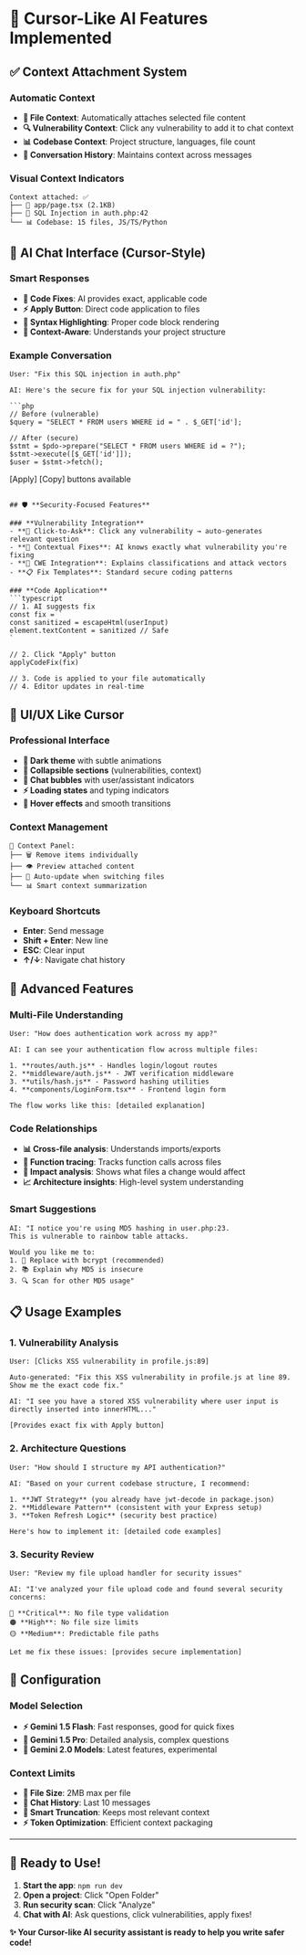 # 🎯 Cursor-Like AI Features Implemented

## ✅ **Context Attachment System**

### **Automatic Context**
- **📁 File Context**: Automatically attaches selected file content
- **🔍 Vulnerability Context**: Click any vulnerability to add it to chat context
- **📊 Codebase Context**: Project structure, languages, file count
- **💬 Conversation History**: Maintains context across messages

### **Visual Context Indicators**
```
Context attached: ✅
├── 📄 app/page.tsx (2.1KB)
├── 🐛 SQL Injection in auth.php:42
└── 📊 Codebase: 15 files, JS/TS/Python
```

## 🤖 **AI Chat Interface (Cursor-Style)**

### **Smart Responses**
- **🔧 Code Fixes**: AI provides exact, applicable code
- **⚡ Apply Button**: Direct code application to files
- **📝 Syntax Highlighting**: Proper code block rendering
- **🎯 Context-Aware**: Understands your project structure

### **Example Conversation**
```
User: "Fix this SQL injection in auth.php"

AI: Here's the secure fix for your SQL injection vulnerability:

```php
// Before (vulnerable)
$query = "SELECT * FROM users WHERE id = " . $_GET['id'];

// After (secure)
$stmt = $pdo->prepare("SELECT * FROM users WHERE id = ?");
$stmt->execute([$_GET['id']]);
$user = $stmt->fetch();
```

[Apply] [Copy] buttons available
```

## 🛡️ **Security-Focused Features**

### **Vulnerability Integration**
- **📍 Click-to-Ask**: Click any vulnerability → auto-generates relevant question
- **🎯 Contextual Fixes**: AI knows exactly what vulnerability you're fixing
- **🔗 CWE Integration**: Explains classifications and attack vectors
- **📋 Fix Templates**: Standard secure coding patterns

### **Code Application**
```typescript
// 1. AI suggests fix
const fix = `
const sanitized = escapeHtml(userInput)
element.textContent = sanitized // Safe
`

// 2. Click "Apply" button  
applyCodeFix(fix)

// 3. Code is applied to your file automatically
// 4. Editor updates in real-time
```

## 🎨 **UI/UX Like Cursor**

### **Professional Interface**
- **🌙 Dark theme** with subtle animations
- **📱 Collapsible sections** (vulnerabilities, context)
- **💬 Chat bubbles** with user/assistant indicators
- **⚡ Loading states** and typing indicators
- **🎯 Hover effects** and smooth transitions

### **Context Management**
```
📎 Context Panel:
├── 🗑️ Remove items individually
├── 👁️ Preview attached content
├── 🔄 Auto-update when switching files
└── 📊 Smart context summarization
```

### **Keyboard Shortcuts**
- **Enter**: Send message
- **Shift + Enter**: New line
- **ESC**: Clear input
- **↑/↓**: Navigate chat history

## 🚀 **Advanced Features**

### **Multi-File Understanding**
```
User: "How does authentication work across my app?"

AI: I can see your authentication flow across multiple files:

1. **routes/auth.js** - Handles login/logout routes
2. **middleware/auth.js** - JWT verification middleware  
3. **utils/hash.js** - Password hashing utilities
4. **components/LoginForm.tsx** - Frontend login form

The flow works like this: [detailed explanation]
```

### **Code Relationships**
- **📊 Cross-file analysis**: Understands imports/exports
- **🔗 Function tracing**: Tracks function calls across files
- **🎯 Impact analysis**: Shows what files a change would affect
- **📈 Architecture insights**: High-level system understanding

### **Smart Suggestions**
```
AI: "I notice you're using MD5 hashing in user.php:23. 
This is vulnerable to rainbow table attacks. 

Would you like me to:
1. 🔧 Replace with bcrypt (recommended)
2. 📚 Explain why MD5 is insecure  
3. 🔍 Scan for other MD5 usage"
```

## 📋 **Usage Examples**

### **1. Vulnerability Analysis**
```
User: [Clicks XSS vulnerability in profile.js:89]

Auto-generated: "Fix this XSS vulnerability in profile.js at line 89. Show me the exact code fix."

AI: "I see you have a stored XSS vulnerability where user input is directly inserted into innerHTML..."

[Provides exact fix with Apply button]
```

### **2. Architecture Questions**
```
User: "How should I structure my API authentication?"

AI: "Based on your current codebase structure, I recommend:

1. **JWT Strategy** (you already have jwt-decode in package.json)
2. **Middleware Pattern** (consistent with your Express setup)
3. **Token Refresh Logic** (security best practice)

Here's how to implement it: [detailed code examples]
```

### **3. Security Review**
```
User: "Review my file upload handler for security issues"

AI: "I've analyzed your file upload code and found several security concerns:

🔴 **Critical**: No file type validation
🟠 **High**: No file size limits  
🟡 **Medium**: Predictable file paths

Let me fix these issues: [provides secure implementation]
```

## 🔧 **Configuration**

### **Model Selection**
- **⚡ Gemini 1.5 Flash**: Fast responses, good for quick fixes
- **🧠 Gemini 1.5 Pro**: Detailed analysis, complex questions  
- **🚀 Gemini 2.0 Models**: Latest features, experimental

### **Context Limits**
- **📄 File Size**: 2MB max per file
- **💬 Chat History**: Last 10 messages
- **🎯 Smart Truncation**: Keeps most relevant context
- **⚡ Token Optimization**: Efficient context packaging

---

## 🎉 **Ready to Use!**

1. **Start the app**: `npm run dev` 
2. **Open a project**: Click "Open Folder"
3. **Run security scan**: Click "Analyze" 
4. **Chat with AI**: Ask questions, click vulnerabilities, apply fixes!

**✨ Your Cursor-like AI security assistant is ready to help you write safer code!**
